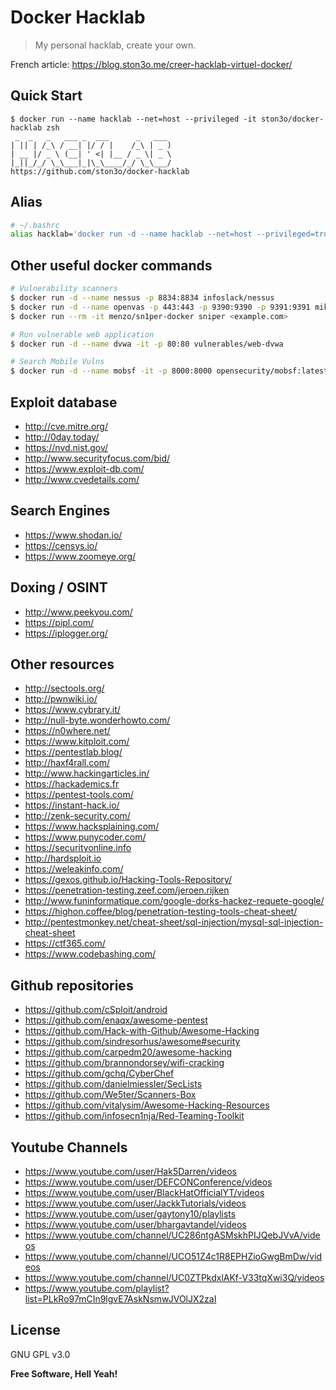 Docker Hacklab
===

> My personal hacklab, create your own.

French article: https://blog.ston3o.me/creer-hacklab-virtuel-docker/

Quick Start
---

```
$ docker run --name hacklab --net=host --privileged -it ston3o/docker-hacklab zsh
 _  _   _   ___ _  ___      _   ___
| || | /_\ / __| |/ / |    /_\ | _ )
| __ |/ _ \ (__| ' <| |__ / _ \| _ \
|_||_/_/ \_\___|_|\_\____/_/ \_\___/
https://github.com/ston3o/docker-hacklab
```

Alias
---

```bash
# ~/.bashrc
alias hacklab='docker run -d --name hacklab --net=host --privileged=true -v /tmp/:/mnt -it ston3o/docker-hacklab bash > /dev/null 2>&1; docker start hacklab > /dev/null; docker exec -it -e COLUMNS=$COLUMNS -e LINES=$LINES -e TERM=$TERM hacklab zsh'
```

Other useful docker commands
---

```bash
# Vulnerability scanners
$ docker run -d --name nessus -p 8834:8834 infoslack/nessus
$ docker run -d --name openvas -p 443:443 -p 9390:9390 -p 9391:9391 mikesplain/openvas
$ docker run --rm -it menzo/sn1per-docker sniper <example.com>

# Run vulnerable web application
$ docker run -d --name dvwa -it -p 80:80 vulnerables/web-dvwa

# Search Mobile Vulns
$ docker run -d --name mobsf -it -p 8000:8000 opensecurity/mobsf:latest
```

Exploit database
---

- http://cve.mitre.org/
- http://0day.today/
- https://nvd.nist.gov/
- http://www.securityfocus.com/bid/
- https://www.exploit-db.com/
- http://www.cvedetails.com/

Search Engines
---

- https://www.shodan.io/
- https://censys.io/
- https://www.zoomeye.org/

Doxing / OSINT
---

- http://www.peekyou.com/
- https://pipl.com/
- https://iplogger.org/

Other resources
---

- http://sectools.org/
- http://pwnwiki.io/
- https://www.cybrary.it/
- http://null-byte.wonderhowto.com/
- https://n0where.net/
- https://www.kitploit.com/
- https://pentestlab.blog/
- http://haxf4rall.com/
- http://www.hackingarticles.in/
- https://hackademics.fr
- https://pentest-tools.com/
- https://instant-hack.io/
- http://zenk-security.com/
- https://www.hacksplaining.com/
- https://www.punycoder.com/
- https://securityonline.info
- http://hardsploit.io
- https://weleakinfo.com/
- https://gexos.github.io/Hacking-Tools-Repository/
- https://penetration-testing.zeef.com/jeroen.rijken
- http://www.funinformatique.com/google-dorks-hackez-requete-google/
- https://highon.coffee/blog/penetration-testing-tools-cheat-sheet/
- http://pentestmonkey.net/cheat-sheet/sql-injection/mysql-sql-injection-cheat-sheet
- https://ctf365.com/
- https://www.codebashing.com/

Github repositories
---

- https://github.com/cSploit/android
- https://github.com/enaqx/awesome-pentest
- https://github.com/Hack-with-Github/Awesome-Hacking
- https://github.com/sindresorhus/awesome#security
- https://github.com/carpedm20/awesome-hacking
- https://github.com/brannondorsey/wifi-cracking
- https://github.com/gchq/CyberChef
- https://github.com/danielmiessler/SecLists
- https://github.com/We5ter/Scanners-Box
- https://github.com/vitalysim/Awesome-Hacking-Resources
- https://github.com/infosecn1nja/Red-Teaming-Toolkit

Youtube Channels
---

- https://www.youtube.com/user/Hak5Darren/videos
- https://www.youtube.com/user/DEFCONConference/videos
- https://www.youtube.com/user/BlackHatOfficialYT/videos
- https://www.youtube.com/user/JackkTutorials/videos
- https://www.youtube.com/user/gaytony10/playlists
- https://www.youtube.com/user/bhargavtandel/videos
- https://www.youtube.com/channel/UC286ntgASMskhPIJQebJVvA/videos
- https://www.youtube.com/channel/UCO51Z4c1R8EPHZioGwgBmDw/videos
- https://www.youtube.com/channel/UC0ZTPkdxlAKf-V33tqXwi3Q/videos
- https://www.youtube.com/playlist?list=PLkRo97mCIn9lgvE7AskNsmwJVOlJX2zaI

License
---

GNU GPL v3.0

**Free Software, Hell Yeah!**

